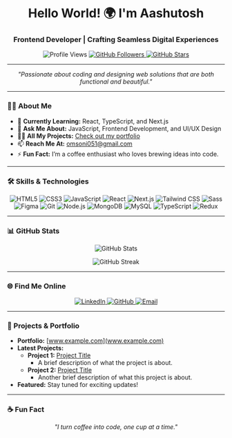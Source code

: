 <h1 align="center">Hello World! 🌍 I'm Aashutosh</h1>
<h3 align="center">Frontend Developer | Crafting Seamless Digital Experiences</h3>

<p align="center">
  <img src="https://komarev.com/ghpvc/?username=aashusoni22&label=Profile%20views&color=0e75b6&style=flat" alt="Profile Views" />
  <a href="https://github.com/aashusoni22?tab=followers">
    <img src="https://img.shields.io/github/followers/aashusoni22?label=Followers&style=social" alt="GitHub Followers" />
  </a>
  <a href="https://github.com/aashusoni22?tab=stars">
    <img src="https://img.shields.io/github/stars/aashusoni22?label=GitHub%20Stars&style=social" alt="GitHub Stars" />
  </a>
</p>

---

<p align="center">
  <em>"Passionate about coding and designing web solutions that are both functional and beautiful."</em>
</p>

---

### 👨‍💻 About Me

- 🌱 **Currently Learning:** React, TypeScript, and Next.js
- 💬 **Ask Me About:** JavaScript, Frontend Development, and UI/UX Design
- 👨‍💻 **All My Projects:** [Check out my portfolio](www.example.com)
- 📫 **Reach Me At:** omsoni051@gmail.com
- ⚡ **Fun Fact:** I’m a coffee enthusiast who loves brewing ideas into code.

---

### 🛠️ Skills & Technologies

<p align="center">
  <img src="https://img.shields.io/badge/HTML5-E34F26?style=for-the-badge&logo=html5&logoColor=white" alt="HTML5" />
  <img src="https://img.shields.io/badge/CSS3-1572B6?style=for-the-badge&logo=css3&logoColor=white" alt="CSS3" />
  <img src="https://img.shields.io/badge/JavaScript-F7DF1E?style=for-the-badge&logo=javascript&logoColor=black" alt="JavaScript" />
  <img src="https://img.shields.io/badge/React-61DAFB?style=for-the-badge&logo=react&logoColor=black" alt="React" />
  <img src="https://img.shields.io/badge/Next.js-000000?style=for-the-badge&logo=nextdotjs&logoColor=white" alt="Next.js" />
  <img src="https://img.shields.io/badge/TailwindCSS-38B2AC?style=for-the-badge&logo=tailwind-css&logoColor=white" alt="Tailwind CSS" />
  <img src="https://img.shields.io/badge/Sass-CC6699?style=for-the-badge&logo=sass&logoColor=white" alt="Sass" />
  <img src="https://img.shields.io/badge/Figma-F24E1E?style=for-the-badge&logo=figma&logoColor=white" alt="Figma" />
  <img src="https://img.shields.io/badge/Git-F05032?style=for-the-badge&logo=git&logoColor=white" alt="Git" />
  <img src="https://img.shields.io/badge/Node.js-339933?style=for-the-badge&logo=nodedotjs&logoColor=white" alt="Node.js" />
  <img src="https://img.shields.io/badge/MongoDB-47A248?style=for-the-badge&logo=mongodb&logoColor=white" alt="MongoDB" />
  <img src="https://img.shields.io/badge/MySQL-4479A1?style=for-the-badge&logo=mysql&logoColor=white" alt="MySQL" />
  <img src="https://img.shields.io/badge/Typescript-3178C6?style=for-the-badge&logo=typescript&logoColor=white" alt="TypeScript" />
  <img src="https://img.shields.io/badge/Redux-764ABC?style=for-the-badge&logo=redux&logoColor=white" alt="Redux" />
</p>

---

### 📊 GitHub Stats

<p align="center">
  <img src="https://github-readme-stats.vercel.app/api?username=aashusoni22&show_icons=true&theme=github_dark" alt="GitHub Stats" />
</p>

<p align="center">
  <img src="https://github-readme-streak-stats.herokuapp.com/?user=aashusoni22&theme=github-dark-blue" alt="GitHub Streak" />
</p>

---

### 🌐 Find Me Online

<p align="center">
  <a href="https://linkedin.com/in/aashutosh-soni-225a12177" target="_blank">
    <img src="https://img.shields.io/badge/LinkedIn-0077B5?style=for-the-badge&logo=linkedin&logoColor=white" alt="LinkedIn" />
  </a>
  <a href="https://github.com/aashusoni22" target="_blank">
    <img src="https://img.shields.io/badge/GitHub-181717?style=for-the-badge&logo=github&logoColor=white" alt="GitHub" />
  </a>
  <a href="mailto:omsoni051@gmail.com">
    <img src="https://img.shields.io/badge/Email-D14836?style=for-the-badge&logo=gmail&logoColor=white" alt="Email" />
  </a>
</p>

---

### 💼 Projects & Portfolio

- **Portfolio:** [www.example.com](www.example.com)
- **Latest Projects:** 
  - **Project 1:** [Project Title](#)
    - A brief description of what the project is about.
  - **Project 2:** [Project Title](#)
    - Another brief description of what this project is about.
- **Featured:** Stay tuned for exciting updates!

---

### ☕ Fun Fact

<p align="center"><em>"I turn coffee into code, one cup at a time."</em></p>
